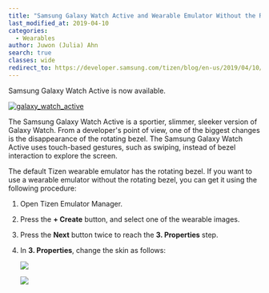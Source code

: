 ```yaml
---
title: "Samsung Galaxy Watch Active and Wearable Emulator Without the Rotating Bezel"
last_modified_at: 2019-04-10
categories:
  - Wearables
author: Juwon (Julia) Ahn
search: true
classes: wide
redirect_to: https://developer.samsung.com/tizen/blog/en-us/2019/04/10/samsung-galaxy-watch-active-and-wearable-emulator-without-the-rotating-bezel
---
```


Samsung Galaxy Watch Active is now available.

<a href="https://www.samsung.com/global/galaxy/galaxy-watch-active/" target="_blank">![galaxy_watch_active]({{site.url}}{{site.baseurl}}/assets/images/posts/samsung-galaxy-watch-active/samsung_galaxy_watch_active.gif)</a>

The Samsung Galaxy Watch Active is a sportier, slimmer, sleeker version of Galaxy Watch. From a developer's point of view, one of the biggest changes is the disappearance of the rotating bezel. The Samsung Galaxy Watch Active uses touch-based gestures, such as swiping, instead of bezel interaction to explore the screen.

The default Tizen wearable emulator has the rotating bezel. If you want to use a wearable emulator without the rotating bezel, you can get it using the following procedure:

1. Open Tizen Emulator Manager.
1. Press the **+ Create** button, and select one of the wearable images.
1. Press the **Next** button twice to reach the **3. Properties** step.
1. In **3. Properties**, change the skin as follows:

    ![][how_to_create_bezel_less_emulator]

    ![][wearable_emulators]

[galaxy_watch_active]: {{site.url}}{{site.baseurl}}/assets/images/posts/samsung-galaxy-watch-active/samsung_galaxy_watch_active.gif
[how_to_create_bezel_less_emulator]: {{site.url}}{{site.baseurl}}/assets/images/posts/samsung-galaxy-watch-active/emulator_without_the_rotating_bezel.png
[wearable_emulators]: {{site.url}}{{site.baseurl}}/assets/images/posts/samsung-galaxy-watch-active/wearable_emulators.png
